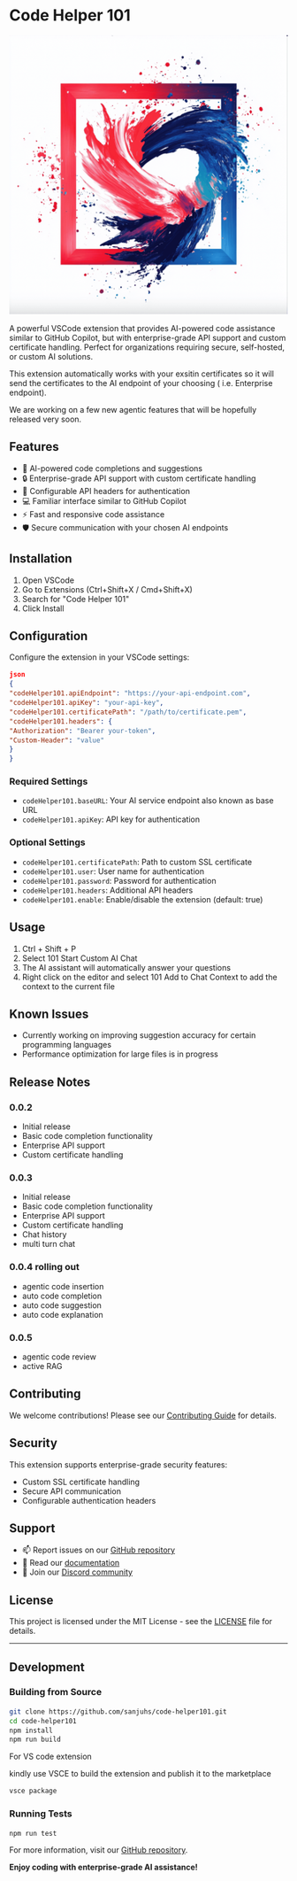 # Code Helper 101

![alt text](code-helper-101-sm.png)

A powerful VSCode extension that provides AI-powered code assistance similar to GitHub Copilot, but with enterprise-grade API support and custom certificate handling. Perfect for organizations requiring secure, self-hosted, or custom AI solutions.

This extension automatically works with your exsitin certificates so it will send the certificates to the AI endpoint of your choosing ( i.e. Enterprise endpoint).

We are working on a few new agentic features that will be hopefully released very soon.

## Features

- 🤖 AI-powered code completions and suggestions
- 🔒 Enterprise-grade API support with custom certificate handling
- 🔑 Configurable API headers for authentication
- 💻 Familiar interface similar to GitHub Copilot
- ⚡ Fast and responsive code assistance
- 🛡️ Secure communication with your chosen AI endpoints

## Installation

1. Open VSCode
2. Go to Extensions (Ctrl+Shift+X / Cmd+Shift+X)
3. Search for "Code Helper 101"
4. Click Install

## Configuration

Configure the extension in your VSCode settings:

```json
json
{
"codeHelper101.apiEndpoint": "https://your-api-endpoint.com",
"codeHelper101.apiKey": "your-api-key",
"codeHelper101.certificatePath": "/path/to/certificate.pem",
"codeHelper101.headers": {
"Authorization": "Bearer your-token",
"Custom-Header": "value"
}
}
```

### Required Settings

- `codeHelper101.baseURL`: Your AI service endpoint also known as base URL
- `codeHelper101.apiKey`: API key for authentication

### Optional Settings

- `codeHelper101.certificatePath`: Path to custom SSL certificate
- `codeHelper101.user`: User name for authentication
- `codeHelper101.password`: Password for authentication
- `codeHelper101.headers`: Additional API headers
- `codeHelper101.enable`: Enable/disable the extension (default: true)

## Usage

1. Ctrl + Shift + P
2. Select 101 Start Custom AI Chat
3. The AI assistant will automatically answer your questions
4. Right click on the editor and select 101 Add to Chat Context to add the context to the current file

## Known Issues

- Currently working on improving suggestion accuracy for certain programming languages
- Performance optimization for large files is in progress

## Release Notes

### 0.0.2

- Initial release
- Basic code completion functionality
- Enterprise API support
- Custom certificate handling

### 0.0.3

- Initial release
- Basic code completion functionality
- Enterprise API support
- Custom certificate handling
- Chat history
- multi turn chat

### 0.0.4 rolling out

- agentic code insertion
- auto code completion
- auto code suggestion
- auto code explanation

### 0.0.5

- agentic code review
- active RAG

## Contributing

We welcome contributions! Please see our [Contributing Guide](CONTRIBUTING.md) for details.

## Security

This extension supports enterprise-grade security features:

- Custom SSL certificate handling
- Secure API communication
- Configurable authentication headers

## Support

- 📫 Report issues on our [GitHub repository](https://github.com/sanjuhs/code-helper101/issues)
- 📝 Read our [documentation](https://github.com/sanjuhs/code-helper101/wiki)
- 💬 Join our [Discord community](https://discord.gg/your-invite-link)

## License

This project is licensed under the MIT License - see the [LICENSE](LICENSE) file for details.

---

## Development

### Building from Source

```bash
git clone https://github.com/sanjuhs/code-helper101.git
cd code-helper101
npm install
npm run build
```

For VS code extension

kindly use VSCE to build the extension and publish it to the marketplace

```bash
vsce package
```

### Running Tests

```bash
npm run test
```

For more information, visit our [GitHub repository](https://github.com/sanjuhs/code-helper101).

**Enjoy coding with enterprise-grade AI assistance!**
